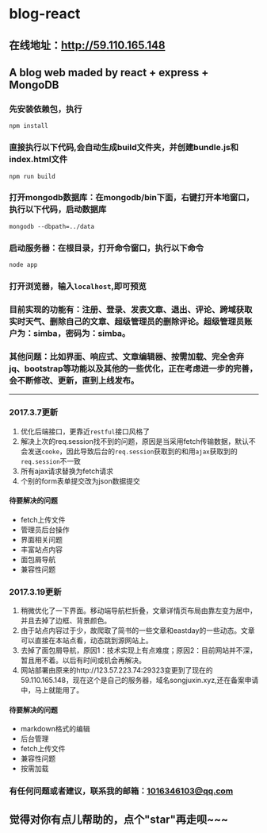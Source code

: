 ﻿# blog-react
## 在线地址：http://59.110.165.148
## A blog web maded by react + express + MongoDB
### 先安装依赖包，执行
```
npm install
```

### 直接执行以下代码,会自动生成build文件夹，并创建bundle.js和index.html文件
```
npm run build
```
### 打开mongodb数据库：在mongodb/bin下面，右键打开本地窗口，执行以下代码，启动数据库
```
mongodb --dbpath=../data
```
### 启动服务器：在根目录，打开命令窗口，执行以下命令

```
node app
```

### 打开浏览器，输入`localhost`,即可预览

### 目前实现的功能有：注册、登录、发表文章、退出、评论、跨域获取实时天气、删除自己的文章、超级管理员的删除评论。超级管理员账户为：simba，密码为：simba。

### 其他问题：比如界面、响应式、文章编辑器、按需加载、完全舍弃jq、bootstrap等功能以及其他的一些优化，正在考虑进一步的完善，会不断修改、更新，直到上线发布。
***
### 2017.3.7更新

1. 优化后端接口，更靠近`restful`接口风格了
2. 解决上次的req.session找不到的问题，原因是当采用fetch传输数据，默认不会发送`cooke`，因此导致后台的`req.session`获取到的和用`ajax`获取到的`req.session`不一致
3. 所有ajax请求替换为fetch请求
4. 个别的form表单提交改为json数据提交

####  待要解决的问题
- fetch上传文件
- 管理员后台操作
- 界面相关问题
- 丰富站点内容
- 面包屑导航
- 兼容性问题
### 2017.3.19更新
1. 稍微优化了一下界面。移动端导航栏折叠，文章详情页布局由靠左变为居中，并且去掉了边框、背景颜色。
2. 由于站点内容过于少，故爬取了简书的一些文章和eastday的一些动态。文章可以直接在本站点看，动态跳到源网站上。
3. 去掉了面包屑导航，原因1：技术实现上有点难度；原因2：目前网站并不深，暂且用不着。以后有时间或机会再解决。
4. 网站部署由原来的http://123.57.223.74:29323变更到了现在的59.110.165.148，现在这个是自己的服务器，域名songjuxin.xyz,还在备案申请中，马上就能用了。
####  待要解决的问题
- markdown格式的编辑
- 后台管理
- fetch上传文件
- 兼容性问题
- 按需加载

### 有任何问题或者建议，联系我的邮箱：1016346103@qq.com

## 觉得对你有点儿帮助的，点个"star"再走呗~~~





